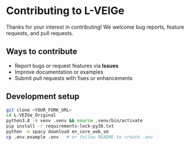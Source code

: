 # Contributing to L-VEIGe

Thanks for your interest in contributing! We welcome bug reports, feature requests, and pull requests.

## Ways to contribute
- Report bugs or request features via **Issues**
- Improve documentation or examples
- Submit pull requests with fixes or enhancements

## Development setup
```bash
git clone <YOUR_FORK_URL>
cd L-VEIGe_Original
python3.8 -m venv .venv && source .venv/bin/activate
pip install -r requirements-lock-py38.txt
python -m spacy download en_core_web_sm
cp .env.example .env   # or follow README to create .env
